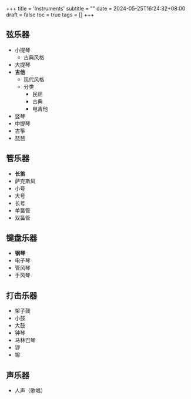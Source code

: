 +++
title = 'Instruments'
subtitle = ""
date = 2024-05-25T16:24:32+08:00
draft = false
toc = true
tags = []
+++

## 弦乐器

-   小提琴
    -   古典风格
-   大提琴
-   **吉他**
    -   现代风格
    -   分类
        -   民谣
        -   古典
        -   电吉他
-   竖琴
-   中提琴
-   古筝
-   琵琶

## 管乐器

-   **长笛**
-   萨克斯风
-   小号
-   大号
-   长号
-   单簧管
-   双簧管

## 键盘乐器

-   **钢琴**
-   电子琴
-   管风琴
-   手风琴

## 打击乐器

-   架子鼓
-   小鼓
-   大鼓
-   钟琴
-   马林巴琴
-   锣
-   镲

## 声乐器

-   人声（歌唱）
